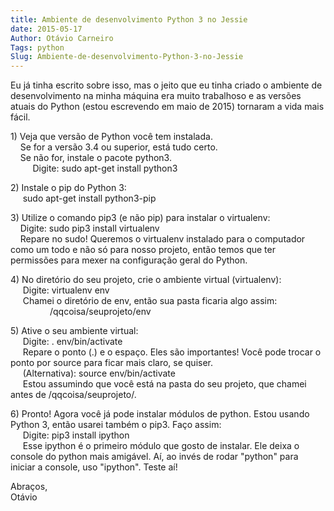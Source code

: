 ```yaml
---
title: Ambiente de desenvolvimento Python 3 no Jessie
date: 2015-05-17
Author: Otávio Carneiro
Tags: python
Slug: Ambiente-de-desenvolvimento-Python-3-no-Jessie
---
```


Eu já tinha escrito sobre isso, mas o jeito que eu tinha criado o
ambiente de desenvolvimento na minha máquina era muito trabalhoso e as
versões atuais do Python (estou escrevendo em maio de 2015) tornaram a
vida mais fácil.

1\) Veja que versão de Python você tem instalada.  
    Se for a versão 3.4 ou superior, está tudo certo.  
    Se não for, instale o pacote python3.  
         Digite: sudo apt-get install python3

2\) Instale o pip do Python 3:  
     sudo apt-get install python3-pip

3\) Utilize o comando pip3 (e não pip) para instalar o virtualenv:  
    Digite: sudo pip3 install virtualenv  
    Repare no sudo! Queremos o virtualenv instalado para o computador
como um todo e não só para nosso projeto, então temos que ter permissões
para mexer na configuração geral do Python.

4\) No diretório do seu projeto, crie o ambiente virtual (virtualenv):  
     Digite: virtualenv env  
     Chamei o diretório de env, então sua pasta ficaria algo assim:  
                /qqcoisa/seuprojeto/env

5\) Ative o seu ambiente virtual:  
     Digite: . env/bin/activate  
     Repare o ponto (.) e o espaço. Eles são importantes! Você pode
trocar o ponto por source para ficar mais claro, se quiser.  
     (Alternativa): source env/bin/activate  
     Estou assumindo que você está na pasta do seu projeto, que chamei
antes de /qqcoisa/seuprojeto/.

6\) Pronto! Agora você já pode instalar módulos de python. Estou usando
Python 3, então usarei também o pip3. Faço assim:  
     Digite: pip3 install ipython  
     Esse ipython é o primeiro módulo que gosto de instalar. Ele deixa o
console do python mais amigável. Aí, ao invés de rodar "python" para
iniciar a console, uso "ipython". Teste aí!

Abraços,  
Otávio


